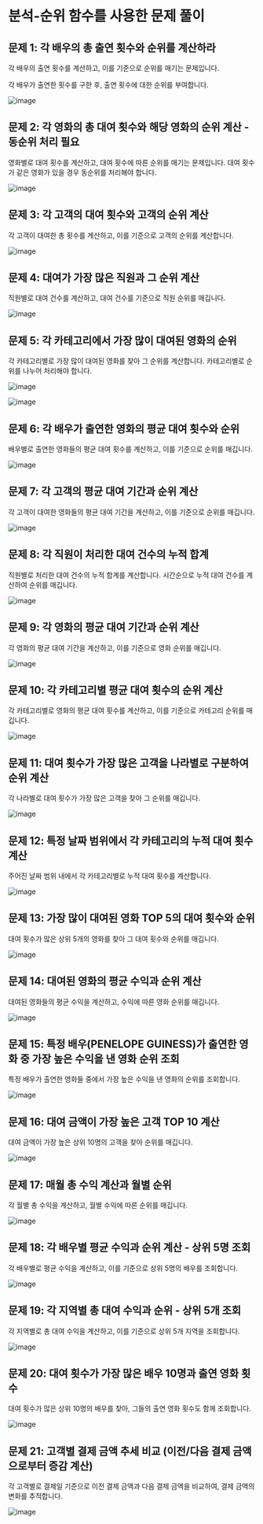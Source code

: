 # 분석-순위 함수를 사용한 문제 풀이

## 문제 1: 각 배우의 총 출연 횟수와 순위를 계산하라
각 배우의 출연 횟수를 계산하고, 이를 기준으로 순위를 매기는 문제입니다.

각 배우가 출연한 횟수를 구한 후, 출연 횟수에 대한 순위를 부여합니다.

![image](https://github.com/user-attachments/assets/4c57a5da-6584-46c5-b612-de477fb0d500)

## 문제 2: 각 영화의 총 대여 횟수와 해당 영화의 순위 계산 - 동순위 처리 필요
영화별로 대여 횟수를 계산하고, 대여 횟수에 따른 순위를 매기는 문제입니다. 대여 횟수가 같은 영화가 있을 경우 동순위를 처리해야 합니다.

![image](https://github.com/user-attachments/assets/3b524e76-e8b1-4ff7-a96a-f2143a1f90e3)


## 문제 3: 각 고객의 대여 횟수와 고객의 순위 계산
각 고객이 대여한 총 횟수를 계산하고, 이를 기준으로 고객의 순위를 계산합니다.

![image](https://github.com/user-attachments/assets/4ca956f4-5b21-475b-aaa4-44f8becd5e22)


## 문제 4: 대여가 가장 많은 직원과 그 순위 계산
직원별로 대여 건수를 계산하고, 대여 건수를 기준으로 직원 순위를 매깁니다.

![image](https://github.com/user-attachments/assets/bcdd8201-a2a8-4a5e-a807-7fd09b5b8653)


## 문제 5: 각 카테고리에서 가장 많이 대여된 영화의 순위
각 카테고리별로 가장 많이 대여된 영화를 찾아 그 순위를 계산합니다. 카테고리별로 순위를 나누어 처리해야 합니다.

![image](https://github.com/user-attachments/assets/c61b9156-bf0e-4975-abee-5ec9bedccc7a)

![image](https://github.com/user-attachments/assets/88807a60-8323-4ab6-be0a-8b84af52d998)

## 문제 6: 각 배우가 출연한 영화의 평균 대여 횟수와 순위
배우별로 출연한 영화들의 평균 대여 횟수를 계산하고, 이를 기준으로 순위를 매깁니다.

![image](https://github.com/user-attachments/assets/7cdace4d-d968-4d7f-b1e5-b5ad35d7f697)


## 문제 7: 각 고객의 평균 대여 기간과 순위 계산
각 고객이 대여한 영화들의 평균 대여 기간을 계산하고, 이를 기준으로 순위를 매깁니다.

![image](https://github.com/user-attachments/assets/79945e1c-700c-4749-9b6c-63a298221f94)


## 문제 8: 각 직원이 처리한 대여 건수의 누적 합계
직원별로 처리한 대여 건수의 누적 합계를 계산합니다. 시간순으로 누적 대여 건수를 계산하여 순위를 매깁니다.

![image](https://github.com/user-attachments/assets/50a16e4b-8b8e-42d5-afae-23dbf545c93e)


## 문제 9: 각 영화의 평균 대여 기간과 순위 계산
각 영화의 평균 대여 기간을 계산하고, 이를 기준으로 영화 순위를 매깁니다.

![image](https://github.com/user-attachments/assets/158d437a-69c6-4fd7-9cb4-95234d3a7159)


## 문제 10: 각 카테고리별 평균 대여 횟수의 순위 계산
각 카테고리별로 영화의 평균 대여 횟수를 계산하고, 이를 기준으로 카테고리 순위를 매깁니다.

![image](https://github.com/user-attachments/assets/03e24ec7-30d9-4e7c-842c-11c30882be5e)


## 문제 11: 대여 횟수가 가장 많은 고객을 나라별로 구분하여 순위 계산
각 나라별로 대여 횟수가 가장 많은 고객을 찾아 그 순위를 매깁니다.

![image](https://github.com/user-attachments/assets/080c3a89-13fa-4808-8ce6-f8230d2d87b2)


## 문제 12: 특정 날짜 범위에서 각 카테고리의 누적 대여 횟수 계산
주어진 날짜 범위 내에서 각 카테고리별로 누적 대여 횟수를 계산합니다.

![image](https://github.com/user-attachments/assets/76b91efe-c8b2-4648-9b7e-3e10ed197155)


## 문제 13: 가장 많이 대여된 영화 TOP 5의 대여 횟수와 순위
대여 횟수가 많은 상위 5개의 영화를 찾아 그 대여 횟수와 순위를 매깁니다.

![image](https://github.com/user-attachments/assets/afafd18d-a400-4470-8544-2bae9bc169ff)


## 문제 14: 대여된 영화의 평균 수익과 순위 계산
대여된 영화들의 평균 수익을 계산하고, 수익에 따른 영화 순위를 매깁니다.

![image](https://github.com/user-attachments/assets/407e5c5b-de2b-4ee9-9f7a-58c49c839d32)


## 문제 15: 특정 배우(PENELOPE GUINESS)가 출연한 영화 중 가장 높은 수익을 낸 영화 순위 조회
특정 배우가 출연한 영화들 중에서 가장 높은 수익을 낸 영화의 순위를 조회합니다.

![image](https://github.com/user-attachments/assets/4a20cb24-dcd2-4582-b6c3-e68112ca5342)


## 문제 16: 대여 금액이 가장 높은 고객 TOP 10 계산
대여 금액이 가장 높은 상위 10명의 고객을 찾아 순위를 매깁니다.

![image](https://github.com/user-attachments/assets/f6b003d8-51b6-4a93-b2d6-c094a20d6c49)


## 문제 17: 매월 총 수익 계산과 월별 순위
각 월별 총 수익을 계산하고, 월별 수익에 따른 순위를 매깁니다.

![image](https://github.com/user-attachments/assets/d1e64936-f6ea-40d5-b95c-e2ce3892396b)


## 문제 18: 각 배우별 평균 수익과 순위 계산 - 상위 5명 조회
각 배우별로 평균 수익을 계산하고, 이를 기준으로 상위 5명의 배우를 조회합니다.

![image](https://github.com/user-attachments/assets/4b11a667-8d17-4a05-9385-16839102055b)


## 문제 19: 각 지역별 총 대여 수익과 순위 - 상위 5개 조회
각 지역별로 총 대여 수익을 계산하고, 이를 기준으로 상위 5개 지역을 조회합니다.

![image](https://github.com/user-attachments/assets/80f0c6bd-6c7e-4eeb-aa4c-9f434f3236f2)


## 문제 20: 대여 횟수가 가장 많은 배우 10명과 출연 영화 횟수
대여 횟수가 많은 상위 10명의 배우를 찾아, 그들의 출연 영화 횟수도 함께 조회합니다.

![image](https://github.com/user-attachments/assets/da9081c1-75e0-4f81-b707-73a94161820c)


## 문제 21: 고객별 결제 금액 추세 비교 (이전/다음 결제 금액으로부터 증감 계산)
각 고객별로 결제일 기준으로 이전 결제 금액과 다음 결제 금액을 비교하여, 결제 금액의 변화를 추적합니다.

![image](https://github.com/user-attachments/assets/8e62daad-97d8-4de5-b845-8250b50870ca)

